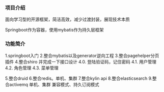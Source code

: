 ###  **项目介绍** 


面向学习型的开源框架，简洁高效，减少过渡封装，展现技术本质

Springboot作为容器，使用mybatis作为持久层框架



###  **功能简介** 

1.springboot入门
2.整合mybatis以及generator逆向工程
3.整合pagehelper分页插件
4.整合shiro 并完成一下接口设计
  4.0. 登陆验证码，记住密码
  4.1. 用户管理
  4.2. 角色管理
  4.3. 菜单管理

5.整合druid
6.整合redis。单机、集群
7.整合kylin api
8.整合elasticsearch
9.整合activemq 单机、集群 兼容模式、持久订阅模式